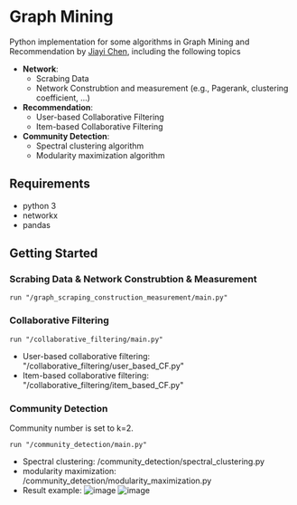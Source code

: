 # Graph Mining

Python implementation for some algorithms in Graph Mining and Recommendation by [Jiayi Chen](https://github.com/jia-yi-chen), including the following topics


* **Network**:
  - Scrabing Data
  - Network Construbtion and measurement (e.g., Pagerank, clustering coefficient, ...) 
* **Recommendation**: 
  - User-based Collaborative Filtering
  - Item-based Collaborative Filtering
* **Community Detection**: 
  - Spectral clustering algorithm
  - Modularity maximization algorithm


## Requirements

* python 3
* networkx
* pandas

## Getting Started

### Scrabing Data & Network Construbtion & Measurement
```
run "/graph_scraping_construction_measurement/main.py"
```
### Collaborative Filtering
```
run "/collaborative_filtering/main.py"
```
* User-based collaborative filtering: "/collaborative_filtering/user_based_CF.py"
* Item-based collaborative filtering: "/collaborative_filtering/item_based_CF.py"

### Community Detection

Community number is set to k=2.

```
run "/community_detection/main.py"
```
* Spectral clustering:  /community_detection/spectral_clustering.py
* modularity maximization:  /community_detection/modularity_maximization.py
* Result example:
 ![image](https://github.com/jia-yi-chen/Graph-Mining/tree/main/community_detection/figs/spectralresult.jpg)
 ![image](https://github.com/jia-yi-chen/Graph-Mining/tree/main/community_detection/figs/modularityresult.jpg)


